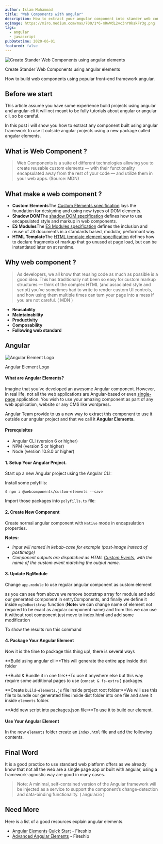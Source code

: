 ```yaml
---
author: Islam Muhammad
title: "Web Components with angular"
description: How to extract your angular component into stander web component
ogImage: https://miro.medium.com/max/700/1*6-mRwWdL2vc3nY0kskFr3g.png
tags:
  - angular
  - javascript
pubDatetime: 2020-06-01
featured: false
---
```


![Create Stander Web Components using angular elements](https://miro.medium.com/max/700/1*6-mRwWdL2vc3nY0kskFr3g.png)

Create Stander Web Components using angular elements

How to build web components using popular front-end framework angular.

## Before we start

This article assume you have some experience build projects using angular and angular-cli it will not meant to be fully tutorials about angular or angular cli, so be careful.

In this post i will show you how to extract any component built using angular framework to use it outside angular projects using a new package called angular elements.

## What is Web Component ?

> Web Components is a suite of different technologies allowing you to create reusable custom elements — with their functionality encapsulated away from the rest of your code — and utilize them in your web apps. (Source: MDN)

## What make a web component ?

- **Custom Elements**The [Custom Elements specification](https://w3c.github.io/webcomponents/spec/custom/) lays the foundation for designing and using new types of DOM elements.
- **Shadow DOM**The [shadow DOM specification](https://w3c.github.io/webcomponents/spec/shadow/) defines how to use encapsulated style and markup in web components.
- **ES Modules**The [ES Modules specification](https://html.spec.whatwg.org/multipage/webappapis.html#integration-with-the-javascript-module-system) defines the inclusion and reuse of JS documents in a standards based, modular, performant way.
- **HTML Template**The [HTML template element specification](https://html.spec.whatwg.org/multipage/scripting.html#the-template-element/) defines how to declare fragments of markup that go unused at page load, but can be instantiated later on at runtime.

## Why web component ?

> As developers, we all know that reusing code as much as possible is a good idea. This has traditionally not been so easy for custom markup structures — think of the complex HTML (and associated style and script) you’ve sometimes had to write to render custom UI controls, and how using them multiple times can turn your page into a mess if you are not careful. ( MDN )

- **Reusability**
- **Maintainability**
- **Productivity**
- **Composability**
- **Following web standard**

## Angular <Angular-Element>

![Angular Element Logo](https://miro.medium.com/max/500/1*1Dx9Yl54R7EZ0Cr4w6TxlA.png)

Angular Element Logo

#### What are Angular Elements?

Imagine that you’ve developed an awesome Angular component. However, in real life, not all the web applications are Angular-based or even [single-page](https://en.wikipedia.org/wiki/Single-page_application) application. You wish to use your amazing component as part of any web application, website or any CMS like wordpress.

Angular Team provide to us a new way to extract this component to use it outside our angular project and that we call it **Angular Elements.**

#### Prerequisites

- Angular CLI (version 6 or higher)
- NPM (version 5 or higher)
- Node (version 10.8.0 or higher)

#### 1. Setup Your Angular Project.

Start up a new Angular project using the Angular CLI:

Install some polyfills:

```
$ npm i @webcomponents/custom-elements --save
```

Import those packages into `polyfills.ts` file:

#### 2. Create New Component

Create normal angular component with `Native` mode in encapsulation properties.

**Notes:**

- _Input will named in kebab-case for example (post-image instead of postImage)_
- _Component outputs are dispatched as HTML [Custom Events](https://developer.mozilla.org/en-US/docs/Web/API/CustomEvent), with the name of the custom event matching the output name._

#### 3. Update NgModule

Change `app.module` to use regular angular component as custom element

as you can see from above we remove bootstrap array for module and add our generated component in entryComponents, and finally we define it inside `ngDoBootstrap` function (**Note:** we can change name of element not required to be exact as angular component name) and from this we can use it without root component just move to index.html and add some modification

To show the results run this command

#### 4. Package Your Angular Element

Now it is the time to package this thing up!, there is several ways

**Build using angular cli:**This will generate the entire app inside dist folder

**Build & Bundle it in one file:**To use it anywhere else but this way require some additional pages to use (`concat & fs-extra` ) packages.

**Create `build-elements.js` file inside project root folder:**We will use this file to bundle our generated files inside dist folder into one file and save it inside `elements` folder.

**Add new script into packages.json file:**To use it to build our element.

#### Use Your Angular Element

In the new `elements` folder create an `Index.html` file and add the following contents.

## Final Word

It is a good practice to use standard web platform offers as we already know that not all the web are a single page app or built with angular, using a framework-agnostic way are good in many cases.

> Note: A minimal, self-contained version of the Angular framework will be injected as a service to support the component’s change-detection and data-binding functionality. ( angular.io )

## Need More

Here is a list of a good resources explain angular elements.

- [Angular Elements Quick Start](https://www.youtube.com/watch?v=4u9_kdkvTsc) - Fireship
- [Advanced Angular Elements](https://www.youtube.com/watch?v=ujaMvl5M8nY) - Fireship

